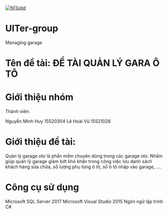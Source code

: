 [![N|Solid](https://i.imgur.com/co6SMdm.png)](https://www.uit.edu.vn/)
# UITer-group
Managing garage

# Tên đề tài: ĐỀ TÀI QUẢN LÝ GARA Ô TÔ

# Giới thiệu nhóm
  Thành viên:

  Nguyễn Minh Huy 15520304
  Lê Hoài Vũ 15521026
  
# Giới thiệu đề tài:

Quản lý garage oto là phần mềm chuyên dùng trong các garage oto. Nhằm giúp quản lý garage giảm bớt khó khăn trong công việc lưu danh sách khách hàng sửa chữa, số lượng phụ tùng ô tô, số ô tô nhập vào garage, ....

# Công cụ sử dụng

  Microsoft SQL Server 2017
  Microsoft Visual Studio 2015
  Ngôn ngữ lập trình C#
